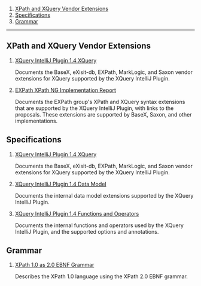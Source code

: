 1. [XPath and XQuery Vendor Extensions](#xpath-and-xquery-vendor-extensions)
1. [Specifications](#specifications)
1. [Grammar](#grammar)

-----

## XPath and XQuery Vendor Extensions

1. [XQuery IntelliJ Plugin 1.4 XQuery](XQuery%20IntelliJ%20Plugin%20XQuery.md)

   Documents the BaseX, eXisit-db, EXPath, MarkLogic, and Saxon vendor
   extensions for XQuery supported by the XQuery IntelliJ Plugin.

1. [EXPath XPath NG Implementation Report](EXPath%20XPath%20NG%20Implementation%20Report.md)

   Documents the EXPath group's XPath and XQuery syntax extensions that are
   supported by the XQuery IntelliJ Plugin, with links to the proposals. These
   extensions are supported by BaseX, Saxon, and other implementations.

## Specifications

1. [XQuery IntelliJ Plugin 1.4 XQuery](XQuery%20IntelliJ%20Plugin%20XQuery.md)

   Documents the BaseX, eXisit-db, EXPath, MarkLogic, and Saxon vendor
   extensions for XQuery supported by the XQuery IntelliJ Plugin.

1. [XQuery IntelliJ Plugin 1.4 Data Model](XQuery%20IntelliJ%20Plugin%20Data%20Model.md)

   Documents the internal data model extensions supported by the XQuery
   IntelliJ Plugin.

1. [XQuery IntelliJ Plugin 1.4 Functions and Operators](XQuery%20IntelliJ%20Plugin%20Functions%20and%20Operators.md)

   Documents the internal functions and operators used by the XQuery IntelliJ
   Plugin, and the supported options and annotations.

## Grammar

1. [XPath 1.0 as 2.0 EBNF Grammar](XPath%201.0%20as%202.0%20EBNF%20Grammar.md)

   Describes the XPath 1.0 language using the XPath 2.0 EBNF grammar.
